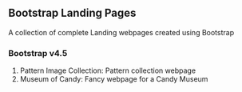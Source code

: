 ## Bootstrap Landing Pages
A collection of complete Landing webpages created using Bootstrap

### Bootstrap v4.5
1. Pattern Image Collection: Pattern collection webpage
2. Museum of Candy: Fancy webpage for a Candy Museum
